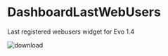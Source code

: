 # DashboardLastWebUsers
 Last registered webusers widget for Evo 1.4
 
 ![download](https://user-images.githubusercontent.com/7342798/32340827-f796b774-bffb-11e7-893b-595904ad09a4.png)
